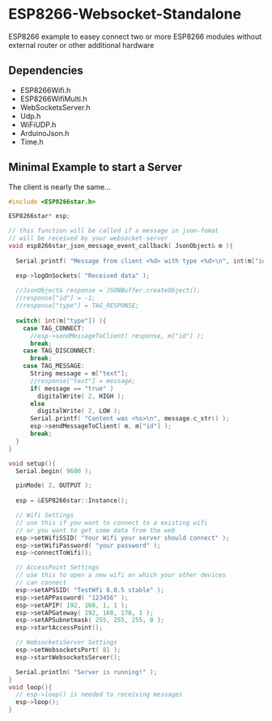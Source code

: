 # ESP8266-Websocket-Standalone
ESP8266 example to easey connect two or more ESP8266 modules without external router or other additional hardware

## Dependencies
- ESP8266Wifi.h
- ESP8266WifiMulti.h
- WebSocketsServer.h
- Udp.h
- WiFiUDP.h
- ArduinoJson.h
- Time.h

## Minimal Example to start a Server
The client is nearly the same...

```C++
#include <ESP8266star.h>

ESP8266star* esp;

// this function will be called if a message in json-fomat 
// will be received by your websocket-server
void esp8266star_json_message_event_callback( JsonObject& m ){
  
  Serial.printf( "Message from client <%d> with type <%d>\n", int(m["id"]), int(m["type"]) );

  esp->logOnSockets( "Received data" );
  
  //JsonObject& response = JSONBuffer.createObject();
  //response["id"] = -1;
  //response["type"] = TAG_RESPONSE;
  
  switch( int(m["type"]) ){
    case TAG_CONNECT:
      //esp->sendMessageToClient( response, m["id"] );
      break;
    case TAG_DISCONNECT:
      break;
    case TAG_MESSAGE:
      String message = m["text"];
      //response["text"] = message;
      if( message == "true" )
        digitalWrite( 2, HIGH );
      else
        digitalWrite( 2, LOW );
      Serial.printf( "Content was <%s>\n", message.c_str() );
      esp->sendMessageToClient( m, m["id"] );
      break;
  }
}

void setup(){
  Serial.begin( 9600 );

  pinMode( 2, OUTPUT );
  
  esp = &ESP8266star::Instance();

  // Wifi Settings
  // use this if you want to connect to a existing wifi
  // or you want to get some data from the web
  esp->setWifiSSID( "Your Wifi your server should connect" );
  esp->setWifiPassword( "your password" );
  esp->connectToWifi();

  // AccessPoint Settings
  // use this to open a new wifi on which your other devices
  // can connect
  esp->setAPSSID( "TestWfi 0.0.5 stable" );
  esp->setAPPassword( "123456" );
  esp->setAPIP( 192, 168, 1, 1 );
  esp->setAPGateway( 192, 168, 178, 1 );
  esp->setAPSubnetmask( 255, 255, 255, 0 );
  esp->startAccessPoint();

  // WebsocketsServer Settings
  esp->setWebsocketsPort( 81 );
  esp->startWebsocketsServer();

  Serial.println( "Server is running!" );
}
void loop(){
  // esp->loop() is needed to receiving messages
  esp->loop();
}
```

